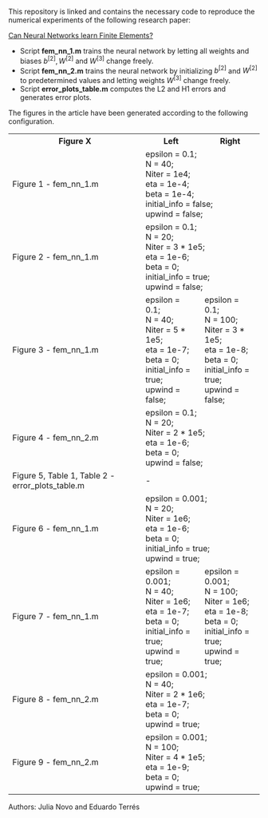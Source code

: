 This repository is linked and contains the necessary code to reproduce the numerical experiments of the following research paper:

[Can Neural Networks learn Finite Elements?](https://www.researchgate.net/publication/380483586_Can_Neural_Networks_learn_Finite_Elements)

- Script **fem_nn_1.m** trains the neural network by letting all weights and biases $b^{[2]}, W^{[2]}$ and $W^{[3]}$ change freely.
- Script **fem_nn_2.m** trains the neural network by initializing $b^{[2]}$ and $W^{[2]}$ to predetermined values and letting weights $W^{[3]}$ change freely.
- Script **error_plots_table.m** computes the L2 and H1 errors and generates error plots.

The figures in the article have been generated according to the following configuration.

<table>
  <tr>
    <th>Figure X</th>
    <th>Left</th>
    <th>Right</th>
  </tr>
  <tr>
    <td>Figure 1 - fem_nn_1.m</td>
    <td colspan="2">epsilon = 0.1;<br> N = 40;<br> Niter = 1e4;<br> eta = 1e-4;<br> beta = 1e-4;<br> initial_info = false;<br> upwind = false;</td>
  </tr>
  <tr>
    <td>Figure 2 - fem_nn_1.m</td>
    <td colspan="2">epsilon = 0.1;<br> N = 20;<br> Niter = 3 * 1e5;<br> eta = 1e-6;<br> beta = 0;<br> initial_info = true;<br> upwind = false;</td>
  </tr>
  <tr>
    <td>Figure 3 - fem_nn_1.m</td>
    <td>epsilon = 0.1;<br> N = 40;<br> Niter = 5 * 1e5;<br> eta = 1e-7;<br> beta = 0;<br> initial_info = true;<br> upwind = false;</td>
    <td>epsilon = 0.1;<br> N = 100;<br> Niter = 3 * 1e5;<br> eta = 1e-8;<br> beta = 0;<br> initial_info = true;<br> upwind = false;</td>
  </tr>
  <tr>
    <td>Figure 4 - fem_nn_2.m</td>
    <td colspan="2">epsilon = 0.1;<br> N = 20;<br> Niter = 2 * 1e5;<br> eta = 1e-6;<br> beta = 0;<br> upwind = false;</td>
  </tr>
  <tr>
    <td>Figure 5, Table 1, Table 2 - error_plots_table.m</td>
    <td colspan="2">-</td>
  </tr>
  <tr>
    <td>Figure 6 - fem_nn_1.m</td>
    <td colspan="2">epsilon = 0.001;<br> N = 20;<br> Niter = 1e6;<br> eta = 1e-6;<br> beta = 0;<br> initial_info = true;<br> upwind = true;</td>
  </tr>
  <tr>
    <td>Figure 7 - fem_nn_1.m</td>
    <td>epsilon = 0.001;<br> N = 40;<br> Niter = 1e6;<br> eta = 1e-7;<br> beta = 0;<br> initial_info = true;<br> upwind = true;</td>
    <td>epsilon = 0.001;<br> N = 100;<br> Niter = 1e6;<br> eta = 1e-8;<br> beta = 0;<br> initial_info = true;<br> upwind = true;</td>
  </tr>
  <tr>
    <td>Figure 8 - fem_nn_2.m</td>
    <td colspan="2">epsilon = 0.001;<br> N = 40;<br> Niter = 2 * 1e6;<br> eta = 1e-7;<br> beta = 0;<br> upwind = true;</td>
  </tr>
  <tr>
    <td>Figure 9 - fem_nn_2.m</td>
    <td colspan="2">epsilon = 0.001;<br> N = 100;<br> Niter = 4 * 1e5;<br> eta = 1e-9;<br> beta = 0;<br> upwind = true;</td>
  </tr>
</table>

Authors: Julia Novo and Eduardo Terrés
